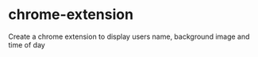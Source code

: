 # chrome-extension
Create a chrome extension to display users name, background image and time of day
